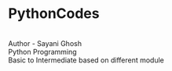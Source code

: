 # PythonCodes
<br>
Author - Sayani Ghosh
<br>
Python Programming
<br>
Basic to Intermediate based on different module
